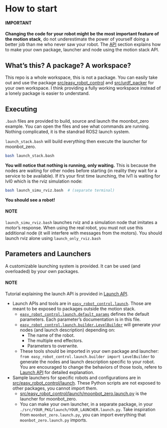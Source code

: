 # How to start

#### IMPORTANT
**Changing the code for your robot might be the most important feature of the motion stack**, do not underestimate the power of yourself doing a better job than me who never saw your robot. The [API](api.md#api-label) section explains how to make your own package, launcher and node using the motion stack API.

## What’s this? A package? A workspace?

This repo is a whole workspace, this is not a package.
You can easily take out and use the package [src/easy_robot_control](https://github.com/2lian/Moonbot-Motion-Stack/blob/main/src/easy_robot_control) and [src/urdf_packer](https://github.com/2lian/Moonbot-Motion-Stack/blob/main/src/urdf_packer/) for your own workspace.
I think providing a fully working workspace instead of a lonely package is easier to understand.

## Executing

`.bash` files are provided to build, source and launch the moonbot_zero example. You can open the files and see what commands are running. Nothing complicated, it is the standrad ROS2 launch system.

`launch_stack.bash` will build everything then execute the launcher for moonbot_zero.

```bash
bash launch_stack.bash
```

**You will notice that nothing is running, only waiting.**
This is because the nodes are waiting for other nodes before starting (in reality they wait for a service to be available).
If it’s your first time launching, the lvl1 is waiting for lvl0 which is the rviz simulation node:

```bash
bash launch_simu_rviz.bash  # (separate terminal)
```

**You should see a robot!**

#### NOTE
`launch_simu_rviz.bash` launches rviz and a simulation node that imitates a motor’s response. When using the real robot, you must not use this additional node (it will interfere with messages from the motors). You should launch rviz alone using `launch_only_rviz.bash`

## Parameters and Launchers

A customizable launching system is provided. It can be used (and overloaded) by your own packages.

#### NOTE
Tutorial explaining the launch API is provided in [Launch API](api.md#launch-api-label).

- Launch APIs and tools are in [`easy_robot_control.launch`](../api/easy_robot_control.launch.md#module-easy_robot_control.launch). Those are meant to be exposed to packages outside the motion stack.
  - [`easy_robot_control.launch.default_params`](../api/easy_robot_control.launch.md#module-easy_robot_control.launch.default_params) defines the default parameters. Each parameter’s documentation is in this file.
  - [`easy_robot_control.launch.builder.LevelBuilder`](../api/easy_robot_control.launch.md#easy_robot_control.launch.builder.LevelBuilder) will generate your nodes (and launch description) depending on:
    - The name of the robot.
    - The multiple end effectors.
    - Parameters to overwrite.
  - These tools should be imported in your own package and launcher:
    `from easy_robot_control.launch.builder import LevelBuilder`
    to generate the nodes and launch description specific to your robot. You are encouraged to change the behaviors of those tools, refere to [Launch API](api.md#launch-api-label) for detailed explanation.
- Sample launchers for specific robots and configurations are in [src/easy_robot_control/launch](https://github.com/2lian/Moonbot-Motion-Stack/blob/main/src/easy_robot_control/launch/). These Python scripts are not exposed to other packages, you cannot import them.
  - [src/easy_robot_control/launch/moonbot_zero.launch.py](https://github.com/2lian/Moonbot-Motion-Stack/blob/main/src/easy_robot_control/launch/moonbot_zero.launch.py) is the launcher for moonbot_zero.
  - You can make your own launcher, in a separate package, in your `./src/YOUR_PKG/launch/YOUR_LAUNCHER.launch.py`. Take inspiration from `moonbot_zero.launch.py`, you can import everything that `moonbot_zero.launch.py` imports.
